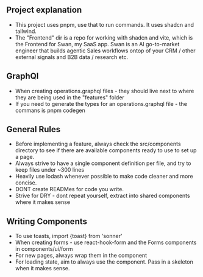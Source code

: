 ## Project explanation
- This project uses pnpm, use that to run commands. It uses shadcn and tailwind.
- The "Frontend" dir is a repo for working with shadcn and vite, which is the Frontend for Swan, my SaaS app. Swan is an AI go-to-market engineer that builds agentic Sales workflows ontop of your CRM / other external signals and B2B data / research etc.

## GraphQl
- When creating operations.graphql files - they should live next to where they are being used in the "features" folder
- If you need to generate the types for an operations.graphql file - the commans is pnpm codegen

## General Rules
- Before implementing a feature, always check the src/components directory to see if there are available components ready to use to set up a page.
- Always strive to have a single component definition per file, and try to keep files under ~300 lines
- Heavily use lodash whenever possible to make code cleaner and more concise. 
- DONT create READMes for code you write.
- Strive for DRY - dont repeat yourself, extract into shared components where it makes sense

## Writing Components
- To use toasts, import {toast} from 'sonner'
- When creating forms - use react-hook-form and the Forms components in components/ui/form
- For new pages, always wrap them in the <Page> component
- For loading state, aim to always use the <Loadable> component. Pass in a skeleton when it makes sense.

